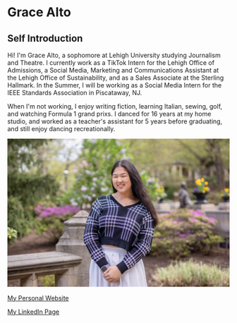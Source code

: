 # Grace Alto

## Self Introduction
Hi! I'm Grace Alto, a sophomore at Lehigh University studying Journalism and Theatre. I currently work as a TikTok Intern for the Lehigh Office of Admissions, a Social Media, Marketing and Communications Assistant at the Lehigh Office of Sustainability, and as a Sales Associate at the Sterling Hallmark. In the Summer, I will be working as a Social Media Intern for the IEEE Standards Association in Piscataway, NJ. 

When I'm not working, I enjoy writing fiction, learning Italian, sewing, golf, and watching Formula 1 grand prixs. I danced for 16 years at my home studio, and worked as a teacher's assistant for 5 years before graduating, and still enjoy dancing recreationally. 

![profilepicture](https://github.com/gracealto/gracealto.github.io/blob/main/92F97466-CE4B-47B5-88CD-174B8B621E9D_1_105_c.jpeg?raw=true)

[My Personal Website](https://gracealto.wixsite.com/gracealto)

[My LinkedIn Page](https://www.linkedin.com/in/gracealto/)


